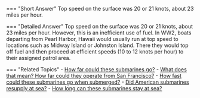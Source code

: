 
=== "Short Answer"
    Top speed on the surface was 20 or 21 knots, about 23 miles per hour.

=== "Detailed Answer"
    Top speed on the surface was 20 or 21 knots, about 23 miles per hour.  However, this is an inefficient use of fuel.  In WW2, boats departing from Pearl Harbor, Hawaii would usually run at top speed to locations such as Midway Island or Johnston Island.  There they would top off fuel and then proceed at efficient speeds (10 to 12 knots per hour) to their assigned patrol area.

=== "Related Topics"
    - [How far could these submarines go?](../FAQs/how-far-could-these-submarines-go.md)
    - [What does that mean?  How far could they operate from San Francisco?](../FAQs/what-does-that-mean-how-far-could-they-operate-from-san-francisco.md)
    - [How fast could these submarines go when submerged?](../FAQs/how-fast-could-these-submarines-go-when-submerged.md)
    - [Did American submarines resupply at sea?](../FAQs/did-american-submarines-resupply-at-sea.md)
    - [How long can these submarines stay at sea?](../FAQs/how-long-can-these-submarines-stay-at-sea.md)
